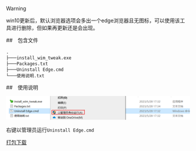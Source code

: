 > [!warning]
> win10更新后，默认浏览器选项会多出一个edge浏览器且无图标，可以使用该工具进行删除，但如果再更新还是会出现。

##　包含文件

```text
.
├───install_wim_tweak.exe
├───Packages.txt
├───Uninstall Edge.cmd
└───使用说明.txt
```

##　使用说明

![](../style/edge.png "安装说明")

右键以管理员运行<code>Uninstall Edge.cmd</code>

[打包下载](https://cowtransfer.com/s/be372b04219042)